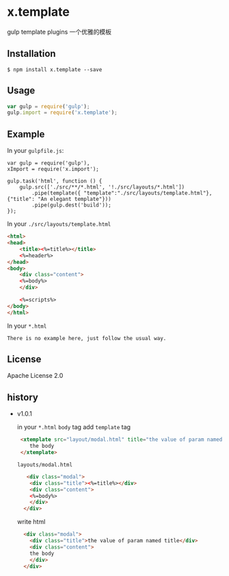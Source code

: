# x.template
gulp template plugins 一个优雅的模板


## Installation

```shell
$ npm install x.template --save
```

## Usage

```javascript
var gulp = require('gulp');
gulp.import = require('x.template');
```


## Example
In your `gulpfile.js`:
```
var gulp = require('gulp'),
xImport = require('x.import');

gulp.task('html', function () {
    gulp.src(['./src/**/*.html', '!./src/layouts/*.html'])
        .pipe(template({ "template":"./src/layouts/template.html"}, {"title": "An elegant template"}))
        .pipe(gulp.dest('build'));
});

```

In your `./src/layouts/template.html`
```html
<html>
<head>
    <title><%=title%></title>
    <%=header%>
</head>
<body>
    <div class="content">
    <%=body%>
    </div>

    <%=scripts%>
</body>
</html>
```

In your `*.html`

`There is no example here, just follow the usual way.`

## License
Apache License 2.0

## history
- v1.0.1

  in your `*.html` `body` tag add `template` tag 
  ```html
   <xtemplate src="layout/modal.html" title="the value of param named title">
      the body
   </xtemplate>
  ```
  
  `layouts/modal.html`
  ```html
     <div class="modal">
      <div class="title"><%=title%></div>   
      <div class="content">
      <%=body%>
      </div>
    </div>
  ```
  
  write html
  ```html
    <div class="modal">
      <div class="title">the value of param named title</div>   
      <div class="content">
      the body
      </div>
    </div>
  ```